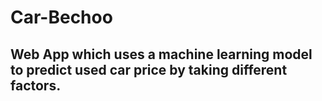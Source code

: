 # Car-Bechoo
## Web App which uses a machine learning model to predict used car price by taking different factors.
